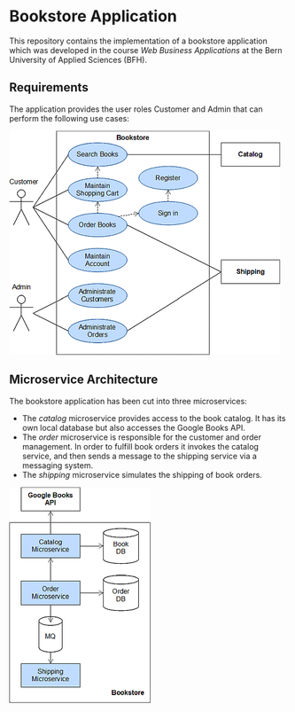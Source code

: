 # Bookstore Application

This repository contains the implementation of a bookstore application which was developed in the course *Web Business Applications* at the Bern University of Applied Sciences (BFH).

## Requirements

The application provides the user roles Customer and Admin that can perform the following use cases:

![Use Cases](doc/usecases.gif)

## Microservice Architecture

The bookstore application has been cut into three microservices:

- The *catalog* microservice provides access to the book catalog. It has its own local database but also accesses the Google Books API.
- The *order* microservice is responsible for the customer and order management. In order to fulfill book orders it invokes the catalog service, and then sends a message to the shipping service via a messaging system.
- The *shipping* microservice simulates the shipping of book orders.

![Architecture](doc/architecture.gif)

